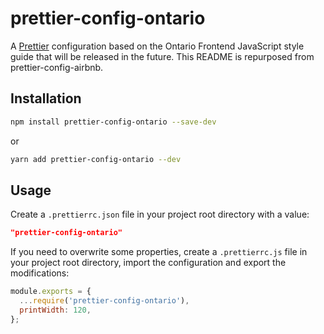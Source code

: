 # prettier-config-ontario

A [Prettier](https://prettier.io) configuration based on the Ontario Frontend JavaScript style guide that will be released in the future. This README is repurposed from prettier-config-airbnb.

## Installation

```sh
npm install prettier-config-ontario --save-dev
```

or

```sh
yarn add prettier-config-ontario --dev
```

## Usage

Create a `.prettierrc.json` file in your project root directory with a value:

```json
"prettier-config-ontario"
```

If you need to overwrite some properties, create a `.prettierrc.js` file in your project root directory, import the configuration and export the modifications:

```javascript
module.exports = {
  ...require('prettier-config-ontario'),
  printWidth: 120,
};
```
